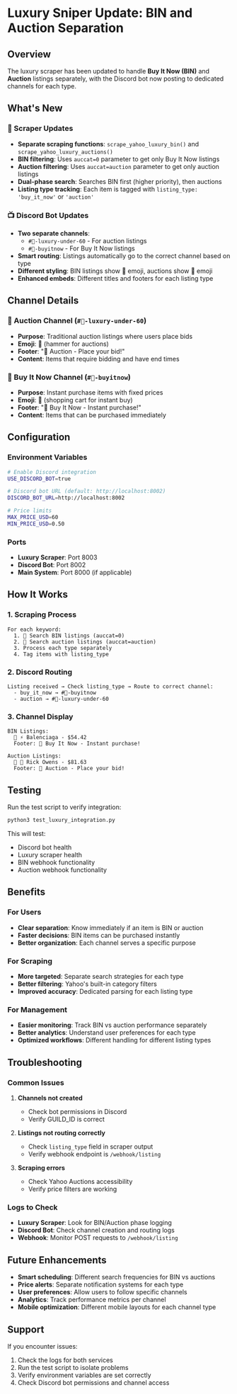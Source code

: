 # Luxury Sniper Update: BIN and Auction Separation

## Overview

The luxury scraper has been updated to handle **Buy It Now (BIN)** and **Auction** listings separately, with the Discord bot now posting to dedicated channels for each type.

## What's New

### 🔄 Scraper Updates
- **Separate scraping functions**: `scrape_yahoo_luxury_bin()` and `scrape_yahoo_luxury_auctions()`
- **BIN filtering**: Uses `auccat=0` parameter to get only Buy It Now listings
- **Auction filtering**: Uses `auccat=auction` parameter to get only auction listings
- **Dual-phase search**: Searches BIN first (higher priority), then auctions
- **Listing type tracking**: Each item is tagged with `listing_type: 'buy_it_now'` or `'auction'`

### 📺 Discord Bot Updates
- **Two separate channels**:
  - `#💎-luxury-under-60` - For auction listings
  - `#💎-buyitnow` - For Buy It Now listings
- **Smart routing**: Listings automatically go to the correct channel based on type
- **Different styling**: BIN listings show 🛒 emoji, auctions show 🔨 emoji
- **Enhanced embeds**: Different titles and footers for each listing type

## Channel Details

### 🔨 Auction Channel (`#💎-luxury-under-60`)
- **Purpose**: Traditional auction listings where users place bids
- **Emoji**: 🔨 (hammer for auctions)
- **Footer**: "🔨 Auction - Place your bid!"
- **Content**: Items that require bidding and have end times

### 🛒 Buy It Now Channel (`#💎-buyitnow`)
- **Purpose**: Instant purchase items with fixed prices
- **Emoji**: 🛒 (shopping cart for instant buy)
- **Footer**: "🛒 Buy It Now - Instant purchase!"
- **Content**: Items that can be purchased immediately

## Configuration

### Environment Variables
```bash
# Enable Discord integration
USE_DISCORD_BOT=true

# Discord bot URL (default: http://localhost:8002)
DISCORD_BOT_URL=http://localhost:8002

# Price limits
MAX_PRICE_USD=60
MIN_PRICE_USD=0.50
```

### Ports
- **Luxury Scraper**: Port 8003
- **Discord Bot**: Port 8002
- **Main System**: Port 8000 (if applicable)

## How It Works

### 1. Scraping Process
```
For each keyword:
  1. 🛒 Search BIN listings (auccat=0)
  2. 🔨 Search auction listings (auccat=auction)
  3. Process each type separately
  4. Tag items with listing_type
```

### 2. Discord Routing
```
Listing received → Check listing_type → Route to correct channel:
  - buy_it_now → #💎-buyitnow
  - auction → #💎-luxury-under-60
```

### 3. Channel Display
```
BIN Listings:
  🛒 ⚡ Balenciaga - $54.42
  Footer: 🛒 Buy It Now - Instant purchase!

Auction Listings:
  🔨 🖤 Rick Owens - $81.63
  Footer: 🔨 Auction - Place your bid!
```

## Testing

Run the test script to verify integration:

```bash
python3 test_luxury_integration.py
```

This will test:
- Discord bot health
- Luxury scraper health
- BIN webhook functionality
- Auction webhook functionality

## Benefits

### For Users
- **Clear separation**: Know immediately if an item is BIN or auction
- **Faster decisions**: BIN items can be purchased instantly
- **Better organization**: Each channel serves a specific purpose

### For Scraping
- **More targeted**: Separate search strategies for each type
- **Better filtering**: Yahoo's built-in category filters
- **Improved accuracy**: Dedicated parsing for each listing type

### For Management
- **Easier monitoring**: Track BIN vs auction performance separately
- **Better analytics**: Understand user preferences for each type
- **Optimized workflows**: Different handling for different listing types

## Troubleshooting

### Common Issues

1. **Channels not created**
   - Check bot permissions in Discord
   - Verify GUILD_ID is correct

2. **Listings not routing correctly**
   - Check `listing_type` field in scraper output
   - Verify webhook endpoint is `/webhook/listing`

3. **Scraping errors**
   - Check Yahoo Auctions accessibility
   - Verify price filters are working

### Logs to Check

- **Luxury Scraper**: Look for BIN/Auction phase logging
- **Discord Bot**: Check channel creation and routing logs
- **Webhook**: Monitor POST requests to `/webhook/listing`

## Future Enhancements

- **Smart scheduling**: Different search frequencies for BIN vs auctions
- **Price alerts**: Separate notification systems for each type
- **User preferences**: Allow users to follow specific channels
- **Analytics**: Track performance metrics per channel
- **Mobile optimization**: Different mobile layouts for each channel type

## Support

If you encounter issues:
1. Check the logs for both services
2. Run the test script to isolate problems
3. Verify environment variables are set correctly
4. Check Discord bot permissions and channel access
